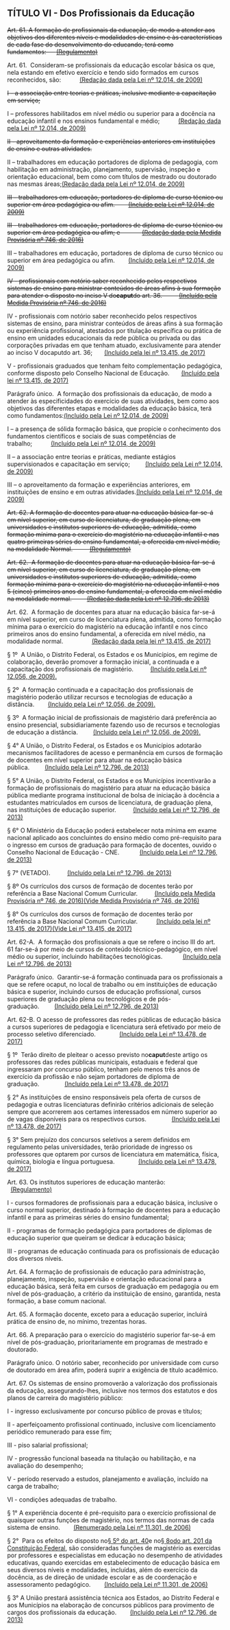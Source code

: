## TÍTULO VI - Dos Profissionais da Educação

~~Art. 61. A formação de profissionais da educação, de modo a atender aos objetivos dos diferentes níveis e modalidades de ensino e às características de cada fase do desenvolvimento do educando, terá como fundamentos:      [\(Regulamento\)](https://www.planalto.gov.br/ccivil_03/decreto/D3276.htm)~~

Art. 61.  Consideram-se profissionais da educação escolar básica os que, nela estando em efetivo exercício e tendo sido formados em cursos reconhecidos, são:           [\(Redação dada pela Lei nº 12.014, de 2009\)](https://www.planalto.gov.br/ccivil_03/_Ato2007-2010/2009/Lei/L12014.htm#art1)

~~I - a associação entre teorias e práticas, inclusive mediante a capacitação em serviço;~~

I – professores habilitados em nível médio ou superior para a docência na educação infantil e nos ensinos fundamental e médio;           [\(Redação dada pela Lei nº 12.014, de 2009\)](https://www.planalto.gov.br/ccivil_03/_Ato2007-2010/2009/Lei/L12014.htm#art1)

~~II - aproveitamento da formação e experiências anteriores em instituições de ensino e outras atividades.~~

II – trabalhadores em educação portadores de diploma de pedagogia, com habilitação em administração, planejamento, supervisão, inspeção e orientação educacional, bem como com títulos de mestrado ou doutorado nas mesmas áreas;[\(Redação dada pela Lei nº 12.014, de 2009\)](https://www.planalto.gov.br/ccivil_03/_Ato2007-2010/2009/Lei/L12014.htm#art1)

~~III – trabalhadores em educação, portadores de diploma de curso técnico ou superior em área pedagógica ou afim.        [\(Incluído pela Lei nº 12.014, de 2009\)](https://www.planalto.gov.br/ccivil_03/_Ato2007-2010/2009/Lei/L12014.htm#art1)~~

~~III - trabalhadores em educação, portadores de diploma de curso técnico ou superior em área pedagógica ou afim; e             [\(Redação dada pela Medida Provisória nº 746, de 2016\)](https://www.planalto.gov.br/ccivil_03/_Ato2015-2018/2016/Mpv/mpv746.htm#art1)~~

III – trabalhadores em educação, portadores de diploma de curso técnico ou superior em área pedagógica ou afim.        [\(Incluído pela Lei nº 12.014, de 2009\)](https://www.planalto.gov.br/ccivil_03/_Ato2007-2010/2009/Lei/L12014.htm#art1)

~~IV - profissionais com notório saber reconhecido pelos respectivos sistemas de ensino para ministrar conteúdos de áreas afins à sua formação para atender o disposto no inciso V do**caput**do art. 36.          [\(Incluído pela Medida Provisória nº 746, de 2016\)](https://www.planalto.gov.br/ccivil_03/_Ato2015-2018/2016/Mpv/mpv746.htm#art1)~~

IV - profissionais com notório saber reconhecido pelos respectivos sistemas de ensino, para ministrar conteúdos de áreas afins à sua formação ou experiência profissional, atestados por titulação específica ou prática de ensino em unidades educacionais da rede pública ou privada ou das corporações privadas em que tenham atuado, exclusivamente para atender ao inciso V docaputdo art. 36;       [\(Incluído pela lei nº 13.415, de 2017\)](https://www.planalto.gov.br/ccivil_03/_Ato2015-2018/2017/Lei/L13415.htm#art6)

V - profissionais graduados que tenham feito complementação pedagógica, conforme disposto pelo Conselho Nacional de Educação.       [\(Incluído pela lei nº 13.415, de 2017\)](https://www.planalto.gov.br/ccivil_03/_Ato2015-2018/2017/Lei/L13415.htm#art6)

Parágrafo único.  A formação dos profissionais da educação, de modo a atender às especificidades do exercício de suas atividades, bem como aos objetivos das diferentes etapas e modalidades da educação básica, terá como fundamentos:[\(Incluído pela Lei nº 12.014, de 2009\)](https://www.planalto.gov.br/ccivil_03/_Ato2007-2010/2009/Lei/L12014.htm#art1)

I – a presença de sólida formação básica, que propicie o conhecimento dos fundamentos científicos e sociais de suas competências de trabalho;           [\(Incluído pela Lei nº 12.014, de 2009\)](https://www.planalto.gov.br/ccivil_03/_Ato2007-2010/2009/Lei/L12014.htm#art1)

II – a associação entre teorias e práticas, mediante estágios supervisionados e capacitação em serviço;         [\(Incluído pela Lei nº 12.014, de 2009\)](https://www.planalto.gov.br/ccivil_03/_Ato2007-2010/2009/Lei/L12014.htm#art1)

III – o aproveitamento da formação e experiências anteriores, em instituições de ensino e em outras atividades.[\(Incluído pela Lei nº 12.014, de 2009\)](https://www.planalto.gov.br/ccivil_03/_Ato2007-2010/2009/Lei/L12014.htm#art1)

~~Art. 62. A formação de docentes para atuar na educação básica far-se-á em nível superior, em curso de licenciatura, de graduação plena, em universidades e institutos superiores de educação, admitida, como formação mínima para o exercício do magistério na educação infantil e nas quatro primeiras séries do ensino fundamental, a oferecida em nível médio, na modalidade Normal.          [\(Regulamento\)](https://www.planalto.gov.br/ccivil_03/decreto/D3276.htm)~~

~~Art. 62.  A formação de docentes para atuar na educação básica far-se-á em nível superior, em curso de licenciatura, de graduação plena, em universidades e institutos superiores de educação, admitida, como formação mínima para o exercício do magistério na educação infantil e nos 5 \(cinco\) primeiros anos do ensino fundamental, a oferecida em nível médio na modalidade normal.         [\(Redação dada pela Lei nº 12.796, de 2013\)](https://www.planalto.gov.br/ccivil_03/_Ato2011-2014/2013/Lei/L12796.htm#art1)~~

Art. 62.  A formação de docentes para atuar na educação básica far-se-á em nível superior, em curso de licenciatura plena, admitida, como formação mínima para o exercício do magistério na educação infantil e nos cinco primeiros anos do ensino fundamental, a oferecida em nível médio, na modalidade normal.                 [\(Redação dada pela lei nº 13.415, de 2017\)](https://www.planalto.gov.br/ccivil_03/_Ato2015-2018/2017/Lei/L13415.htm#art7)

§ 1º  A União, o Distrito Federal, os Estados e os Municípios, em regime de colaboração, deverão promover a formação inicial, a continuada e a capacitação dos profissionais de magistério.          [\(Incluído pela Lei nº 12.056, de 2009\).](https://www.planalto.gov.br/ccivil_03/_Ato2007-2010/2009/Lei/L12056.htm#art1)

§ 2º  A formação continuada e a capacitação dos profissionais de magistério poderão utilizar recursos e tecnologias de educação a distância.        [\(Incluído pela Lei nº 12.056, de 2009\).](https://www.planalto.gov.br/ccivil_03/_Ato2007-2010/2009/Lei/L12056.htm#art1)

§ 3º  A formação inicial de profissionais de magistério dará preferência ao ensino presencial, subsidiariamente fazendo uso de recursos e tecnologias de educação a distância.         [\(Incluído pela Lei nº 12.056, de 2009\).](https://www.planalto.gov.br/ccivil_03/_Ato2007-2010/2009/Lei/L12056.htm#art1)

§ 4° A União, o Distrito Federal, os Estados e os Municípios adotarão mecanismos facilitadores de acesso e permanência em cursos de formação de docentes em nível superior para atuar na educação básica pública.         [\(Incluído pela Lei nº 12.796, de 2013\)](https://www.planalto.gov.br/ccivil_03/_Ato2011-2014/2013/Lei/L12796.htm#art1)

§ 5° A União, o Distrito Federal, os Estados e os Municípios incentivarão a formação de profissionais do magistério para atuar na educação básica pública mediante programa institucional de bolsa de iniciação à docência a estudantes matriculados em cursos de licenciatura, de graduação plena, nas instituições de educação superior.          [\(Incluído pela Lei nº 12.796, de 2013\)](https://www.planalto.gov.br/ccivil_03/_Ato2011-2014/2013/Lei/L12796.htm#art1)

§ 6° O Ministério da Educação poderá estabelecer nota mínima em exame nacional aplicado aos concluintes do ensino médio como pré-requisito para o ingresso em cursos de graduação para formação de docentes, ouvido o Conselho Nacional de Educação - CNE.            [\(Incluído pela Lei nº 12.796, de 2013\)](https://www.planalto.gov.br/ccivil_03/_Ato2011-2014/2013/Lei/L12796.htm#art1)

§ 7° \(VETADO\).          [\(Incluído pela Lei nº 12.796, de 2013\)](https://www.planalto.gov.br/ccivil_03/_Ato2011-2014/2013/Lei/L12796.htm#art1)

§ 8º Os currículos dos cursos de formação de docentes terão por referência a Base Nacional Comum Curricular.          [\(Incluído pela Medida Provisória nº 746, de 2016\)](https://www.planalto.gov.br/ccivil_03/_Ato2015-2018/2016/Mpv/mpv746.htm#art1)[\(Vide Medida Provisória nº 746, de 2016\)](https://www.planalto.gov.br/ccivil_03/_Ato2015-2018/2016/Mpv/mpv746.htm#art3)

§ 8° Os currículos dos cursos de formação de docentes terão por referência a Base Nacional Comum Curricular.           [\(Incluído pela lei nº 13.415, de 2017\)](https://www.planalto.gov.br/ccivil_03/_Ato2015-2018/2017/Lei/L13415.htm#art7)[\(Vide Lei nº 13.415, de 2017\)](https://www.planalto.gov.br/ccivil_03/_Ato2015-2018/2017/Lei/L13415.htm#art11)

Art. 62-A.  A formação dos profissionais a que se refere o inciso III do art. 61 far-se-á por meio de cursos de conteúdo técnico-pedagógico, em nível médio ou superior, incluindo habilitações tecnológicas.            [\(Incluído pela Lei nº 12.796, de 2013\)](https://www.planalto.gov.br/ccivil_03/_Ato2011-2014/2013/Lei/L12796.htm#art1)

Parágrafo único.  Garantir-se-á formação continuada para os profissionais a que se refere ocaput, no local de trabalho ou em instituições de educação básica e superior, incluindo cursos de educação profissional, cursos superiores de graduação plena ou tecnológicos e de pós-graduação.         [\(Incluído pela Lei nº 12.796, de 2013\)](https://www.planalto.gov.br/ccivil_03/_Ato2011-2014/2013/Lei/L12796.htm#art1)

Art. 62-B. O acesso de professores das redes públicas de educação básica a cursos superiores de pedagogia e licenciatura será efetivado por meio de processo seletivo diferenciado.              [\(Incluído pela Lei nº 13.478, de 2017\)](https://www.planalto.gov.br/ccivil_03/_Ato2015-2018/2017/Lei/L13478.htm#art2)

§ 1º  Terão direito de pleitear o acesso previsto no**caput**deste artigo os professores das redes públicas municipais, estaduais e federal que ingressaram por concurso público, tenham pelo menos três anos de exercício da profissão e não sejam portadores de diploma de graduação.               [\(Incluído pela Lei nº 13.478, de 2017\)](https://www.planalto.gov.br/ccivil_03/_Ato2015-2018/2017/Lei/L13478.htm#art2)

§ 2° As instituições de ensino responsáveis pela oferta de cursos de pedagogia e outras licenciaturas definirão critérios adicionais de seleção sempre que acorrerem aos certames interessados em número superior ao de vagas disponíveis para os respectivos cursos.               [\(Incluído pela Lei nº 13.478, de 2017\)](https://www.planalto.gov.br/ccivil_03/_Ato2015-2018/2017/Lei/L13478.htm#art2)

§ 3° Sem prejuízo dos concursos seletivos a serem definidos em regulamento pelas universidades, terão prioridade de ingresso os professores que optarem por cursos de licenciatura em matemática, física, química, biologia e língua portuguesa.              [\(Incluído pela Lei nº 13.478, de 2017\)](https://www.planalto.gov.br/ccivil_03/_Ato2015-2018/2017/Lei/L13478.htm#art2)

Art. 63. Os institutos superiores de educação manterão:           [\(Regulamento\)](https://www.planalto.gov.br/ccivil_03/decreto/D3276.htm)

I - cursos formadores de profissionais para a educação básica, inclusive o curso normal superior, destinado à formação de docentes para a educação infantil e para as primeiras séries do ensino fundamental;

II - programas de formação pedagógica para portadores de diplomas de educação superior que queiram se dedicar à educação básica;

III - programas de educação continuada para os profissionais de educação dos diversos níveis.

Art. 64. A formação de profissionais de educação para administração, planejamento, inspeção, supervisão e orientação educacional para a educação básica, será feita em cursos de graduação em pedagogia ou em nível de pós-graduação, a critério da instituição de ensino, garantida, nesta formação, a base comum nacional.

Art. 65. A formação docente, exceto para a educação superior, incluirá prática de ensino de, no mínimo, trezentas horas.

Art. 66. A preparação para o exercício do magistério superior far-se-á em nível de pós-graduação, prioritariamente em programas de mestrado e doutorado.

Parágrafo único. O notório saber, reconhecido por universidade com curso de doutorado em área afim, poderá suprir a exigência de título acadêmico.

Art. 67. Os sistemas de ensino promoverão a valorização dos profissionais da educação, assegurando-lhes, inclusive nos termos dos estatutos e dos planos de carreira do magistério público:

I - ingresso exclusivamente por concurso público de provas e títulos;

II - aperfeiçoamento profissional continuado, inclusive com licenciamento periódico remunerado para esse fim;

III - piso salarial profissional;

IV - progressão funcional baseada na titulação ou habilitação, e na avaliação do desempenho;

V - período reservado a estudos, planejamento e avaliação, incluído na carga de trabalho;

VI - condições adequadas de trabalho.

§ 1° A experiência docente é pré-requisito para o exercício profissional de quaisquer outras funções de magistério, nos termos das normas de cada sistema de ensino.        [\(Renumerado pela Lei nº 11.301, de 2006\)](https://www.planalto.gov.br/ccivil_03/_Ato2004-2006/2006/Lei/L11301.htm#art1)

§ 2°  Para os efeitos do disposto no[§ 5º do art. 40](https://www.planalto.gov.br/ccivil_03/Constituicao/Constituicao.htm#art40%C2%A75)e no[§ 8odo art. 201 da Constituição Federal](https://www.planalto.gov.br/ccivil_03/Constituicao/Constituicao.htm#art201%C2%A78), são consideradas funções de magistério as exercidas por professores e especialistas em educação no desempenho de atividades educativas, quando exercidas em estabelecimento de educação básica em seus diversos níveis e modalidades, incluídas, além do exercício da docência, as de direção de unidade escolar e as de coordenação e assessoramento pedagógico.        [\(Incluído pela Lei nº 11.301, de 2006\)](https://www.planalto.gov.br/ccivil_03/_Ato2004-2006/2006/Lei/L11301.htm#art1)

§ 3° A União prestará assistência técnica aos Estados, ao Distrito Federal e aos Municípios na elaboração de concursos públicos para provimento de cargos dos profissionais da educação.        [\(Incluído pela Lei nº 12.796, de 2013\)](https://www.planalto.gov.br/ccivil_03/_Ato2011-2014/2013/Lei/L12796.htm#art1)
